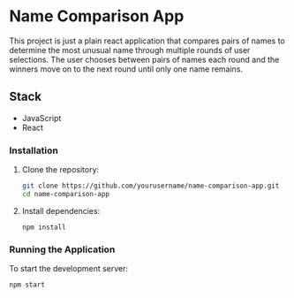 # Name Comparison App

This project is just a plain react application that compares pairs of names to determine the most unusual name through multiple rounds of user selections. The user chooses between pairs of names each round and the winners move on to the next round until only one name remains.

## Stack

- JavaScript
- React


### Installation

1. Clone the repository:

   ```bash
   git clone https://github.com/yourusername/name-comparison-app.git
   cd name-comparison-app
    ```

2. Install dependencies:
   ```
   npm install
    ```

### Running the Application

To start the development server:

```bash
npm start
 ```
